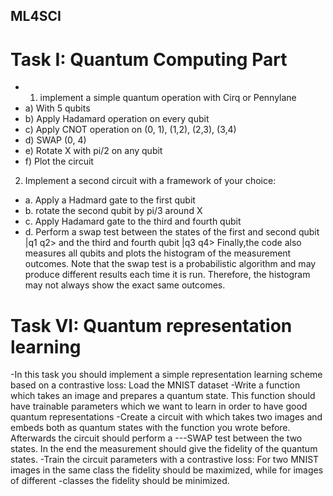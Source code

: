 ## ML4SCI
# Task I: Quantum Computing Part 
- 1) implement a simple quantum operation with Cirq or Pennylane
- a) With 5 qubits 
- b) Apply Hadamard operation on every qubit 
- c) Apply CNOT operation on (0, 1), (1,2), (2,3), (3,4) 
- d) SWAP (0, 4) 
- e) Rotate X with pi/2 on any qubit 
- f) Plot the circuit 


2) Implement a second circuit with a framework of your choice:
- a.	Apply a Hadmard gate to the first qubit
- b.	rotate the second qubit by pi/3 around X
- c.	Apply Hadamard gate to the third and fourth qubit
- d.	Perform a swap test between the states of the first and second qubit |q1 q2> and the third and fourth qubit |q3 q4>
Finally,the code also measures all qubits and plots the histogram of the measurement outcomes.
Note that the swap test is a probabilistic algorithm and may produce different results each time it is run. Therefore, the histogram may not always show the exact same outcomes.

# Task VI: Quantum representation learning

-In this task you should implement a simple representation learning scheme based on a contrastive loss:
Load the MNIST dataset
-Write a function which takes an image and prepares a quantum state. This function should have trainable parameters which we want to learn in order to have good quantum representations
-Create a circuit with which takes two images and embeds both as quantum states with the function you wrote before. Afterwards the circuit should perform a ---SWAP test between the two states. In the end the measurement should give the fidelity of the quantum states.
-Train the circuit parameters with a contrastive loss: For two MNIST images in the same class the fidelity should be maximized, while for images of different -classes the fidelity should be minimized.
